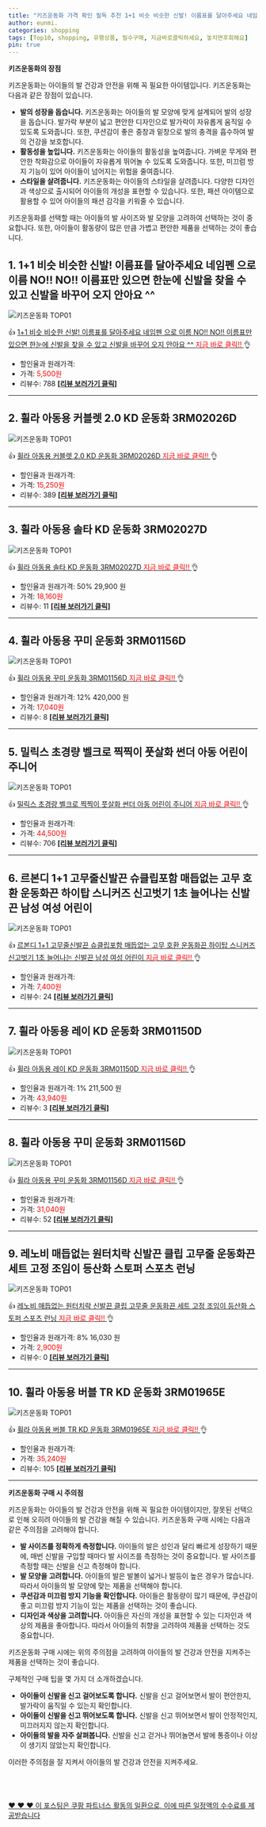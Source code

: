 ```yaml
---
title: "키즈운동화 가격 확인 필독 추천 1+1 비슷 비슷한 신발! 이름표를 달아주세요 네임펜 으로 이름 NO!! NO!! 이름표만 있으면 한눈에 신발을 찾을 수 있 비교 장점 구매가이드"
author: eunmi.
categories: shopping
tags: [Top10, shopping, 유행상품, 필수구매, 지금바로클릭하세요, 놓치면후회해요]
pin: true
---
```

**키즈운동화의 장점**

키즈운동화는 아이들의 발 건강과 안전을 위해 꼭 필요한 아이템입니다. 키즈운동화는 다음과 같은 장점이 있습니다.

* **발의 성장을 돕습니다.** 키즈운동화는 아이들의 발 모양에 맞게 설계되어 발의 성장을 돕습니다. 발가락 부분이 넓고 편안한 디자인으로 발가락이 자유롭게 움직일 수 있도록 도와줍니다. 또한, 쿠션감이 좋은 중창과 밑창으로 발의 충격을 흡수하여 발의 건강을 보호합니다.
* **활동성을 높입니다.** 키즈운동화는 아이들의 활동성을 높여줍니다. 가벼운 무게와 편안한 착화감으로 아이들이 자유롭게 뛰어놀 수 있도록 도와줍니다. 또한, 미끄럼 방지 기능이 있어 아이들이 넘어지는 위험을 줄여줍니다.
* **스타일을 살려줍니다.** 키즈운동화는 아이들의 스타일을 살려줍니다. 다양한 디자인과 색상으로 출시되어 아이들의 개성을 표현할 수 있습니다. 또한, 패션 아이템으로 활용할 수 있어 아이들의 패션 감각을 키워줄 수 있습니다.

키즈운동화를 선택할 때는 아이들의 발 사이즈와 발 모양을 고려하여 선택하는 것이 중요합니다. 또한, 아이들이 활동량이 많은 만큼 가볍고 편안한 제품을 선택하는 것이 좋습니다.

   

## 1. 1+1 비슷 비슷한 신발! 이름표를 달아주세요 네임펜 으로 이름 NO!! NO!! 이름표만 있으면 한눈에 신발을 찾을 수 있고 신발을 바꾸어 오지 안아요 ^^

![키즈운동화 TOP01](https://thumbnail6.coupangcdn.com/thumbnails/remote/230x230ex/image/vendor_inventory/5f3a/c8f03d5635a427201af1de856471bf7e90a15ea7822815c017611ac8c2af.jpg)


👍 [1+1 비슷 비슷한 신발! 이름표를 달아주세요 네임펜 으로 이름 NO!! NO!! 이름표만 있으면 한눈에 신발을 찾을 수 있고 신발을 바꾸어 오지 안아요 ^^ <font color=red> 지금 바로 클릭!! </font> ](https://link.coupang.com/re/AFFSDP?lptag=AF3617701&subid=GithubCoopas&pageKey=6537132772&traceid=V0-153&itemId=14540197752&vendorItemId=74975473208) 👌 


- 할인율과 원래가격: 
- 가격: <span style='color:red'>5,500원</span>
- 리뷰수: 788  [**[리뷰 보러가기 클릭]**](https://link.coupang.com/re/AFFSDP?lptag=AF3617701&subid=GithubCoopas&pageKey=6537132772&traceid=V0-153&itemId=14540197752&vendorItemId=74975473208)

---


   

## 2. 휠라 아동용 커블렛 2.0 KD 운동화 3RM02026D

![키즈운동화 TOP01](https://thumbnail6.coupangcdn.com/thumbnails/remote/230x230ex/image/rs_quotation_api/ld9iykly/271715b6d00746e39ab8628ec5de9f46.jpg)


👍 [휠라 아동용 커블렛 2.0 KD 운동화 3RM02026D <font color=red> 지금 바로 클릭!! </font> ](https://link.coupang.com/re/AFFSDP?lptag=AF3617701&subid=GithubCoopas&pageKey=6235461389&traceid=V0-153&itemId=12555107453&vendorItemId=79823418826) 👌 


- 할인율과 원래가격: 
- 가격: <span style='color:red'>15,250원</span>
- 리뷰수: 389  [**[리뷰 보러가기 클릭]**](https://link.coupang.com/re/AFFSDP?lptag=AF3617701&subid=GithubCoopas&pageKey=6235461389&traceid=V0-153&itemId=12555107453&vendorItemId=79823418826)

---


   

## 3. 휠라 아동용 솔타 KD 운동화 3RM02027D

![키즈운동화 TOP01](https://thumbnail6.coupangcdn.com/thumbnails/remote/230x230ex/image/rs_quotation_api/iobdn98i/2f89b9dadce84341b8a1cfa9e5a6072f.jpg)


👍 [휠라 아동용 솔타 KD 운동화 3RM02027D <font color=red> 지금 바로 클릭!! </font> ](https://link.coupang.com/re/AFFSDP?lptag=AF3617701&subid=GithubCoopas&pageKey=6233035033&traceid=V0-153&itemId=12585528348&vendorItemId=79853511580) 👌 


- 할인율과 원래가격: 50%  29,900   원
- 가격: <span style='color:red'>18,160원</span>
- 리뷰수: 11  [**[리뷰 보러가기 클릭]**](https://link.coupang.com/re/AFFSDP?lptag=AF3617701&subid=GithubCoopas&pageKey=6233035033&traceid=V0-153&itemId=12585528348&vendorItemId=79853511580)

---


   

## 4. 휠라 아동용 꾸미 운동화 3RM01156D

![키즈운동화 TOP01](https://thumbnail8.coupangcdn.com/thumbnails/remote/230x230ex/image/rs_quotation_api/obln6p25/0714b941d5984fbfbf02a9cb63933816.jpg)


👍 [휠라 아동용 꾸미 운동화 3RM01156D <font color=red> 지금 바로 클릭!! </font> ](https://link.coupang.com/re/AFFSDP?lptag=AF3617701&subid=GithubCoopas&pageKey=4841307775&traceid=V0-153&itemId=6257151521&vendorItemId=73453010438) 👌 


- 할인율과 원래가격: 12%  420,000   원
- 가격: <span style='color:red'>17,040원</span>
- 리뷰수: 8  [**[리뷰 보러가기 클릭]**](https://link.coupang.com/re/AFFSDP?lptag=AF3617701&subid=GithubCoopas&pageKey=4841307775&traceid=V0-153&itemId=6257151521&vendorItemId=73453010438)

---


   

## 5. 밀릭스 초경량 벨크로 찍찍이 풋살화 썬더 아동 어린이 주니어

![키즈운동화 TOP01](https://thumbnail10.coupangcdn.com/thumbnails/remote/230x230ex/image/vendor_inventory/3c1d/eefae4cd1e8f4782f819b2d0c368a3782059b2dafb73f2bbb92c5449f769.jpg)


👍 [밀릭스 초경량 벨크로 찍찍이 풋살화 썬더 아동 어린이 주니어 <font color=red> 지금 바로 클릭!! </font> ](https://link.coupang.com/re/AFFSDP?lptag=AF3617701&subid=GithubCoopas&pageKey=7647990186&traceid=V0-153&itemId=20341556236&vendorItemId=87656559292) 👌 


- 할인율과 원래가격: 
- 가격: <span style='color:red'>44,500원</span>
- 리뷰수: 706  [**[리뷰 보러가기 클릭]**](https://link.coupang.com/re/AFFSDP?lptag=AF3617701&subid=GithubCoopas&pageKey=7647990186&traceid=V0-153&itemId=20341556236&vendorItemId=87656559292)

---


   

## 6. 르본디 1+1 고무줄신발끈 슈클립포함 매듭없는 고무 호환 운동화끈 하이탑 스니커즈 신고벗기 1초 늘어나는 신발끈 남성 여성 어린이

![키즈운동화 TOP01](https://thumbnail10.coupangcdn.com/thumbnails/remote/230x230ex/image/vendor_inventory/604c/feb8b3c34fda3ff38cc52be47155bf4779ef1a59d0c0e6f456cf439e78a0.jpg)


👍 [르본디 1+1 고무줄신발끈 슈클립포함 매듭없는 고무 호환 운동화끈 하이탑 스니커즈 신고벗기 1초 늘어나는 신발끈 남성 여성 어린이 <font color=red> 지금 바로 클릭!! </font> ](https://link.coupang.com/re/AFFSDP?lptag=AF3617701&subid=GithubCoopas&pageKey=7145630461&traceid=V0-153&itemId=18045720655&vendorItemId=85110937044) 👌 


- 할인율과 원래가격: 
- 가격: <span style='color:red'>7,400원</span>
- 리뷰수: 24  [**[리뷰 보러가기 클릭]**](https://link.coupang.com/re/AFFSDP?lptag=AF3617701&subid=GithubCoopas&pageKey=7145630461&traceid=V0-153&itemId=18045720655&vendorItemId=85110937044)

---


   

## 7. 휠라 아동용 레이 KD 운동화 3RM01150D

![키즈운동화 TOP01](https://thumbnail10.coupangcdn.com/thumbnails/remote/230x230ex/image/rs_quotation_api/p6yyulkf/2e726753832a4d1d8fe17fe45280e470.jpg)


👍 [휠라 아동용 레이 KD 운동화 3RM01150D <font color=red> 지금 바로 클릭!! </font> ](https://link.coupang.com/re/AFFSDP?lptag=AF3617701&subid=GithubCoopas&pageKey=4896988780&traceid=V0-153&itemId=6257160954&vendorItemId=73417086697) 👌 


- 할인율과 원래가격: 1%  211,500   원
- 가격: <span style='color:red'>43,940원</span>
- 리뷰수: 3  [**[리뷰 보러가기 클릭]**](https://link.coupang.com/re/AFFSDP?lptag=AF3617701&subid=GithubCoopas&pageKey=4896988780&traceid=V0-153&itemId=6257160954&vendorItemId=73417086697)

---


   

## 8. 휠라 아동용 꾸미 운동화 3RM01156D

![키즈운동화 TOP01](https://thumbnail9.coupangcdn.com/thumbnails/remote/230x230ex/image/rs_quotation_api/2ftcfvoh/26477f4f9935448baf73e5266240b0d8.jpg)


👍 [휠라 아동용 꾸미 운동화 3RM01156D <font color=red> 지금 바로 클릭!! </font> ](https://link.coupang.com/re/AFFSDP?lptag=AF3617701&subid=GithubCoopas&pageKey=4841306425&traceid=V0-153&itemId=6135140345&vendorItemId=73431417991) 👌 


- 할인율과 원래가격: 
- 가격: <span style='color:red'>31,040원</span>
- 리뷰수: 52  [**[리뷰 보러가기 클릭]**](https://link.coupang.com/re/AFFSDP?lptag=AF3617701&subid=GithubCoopas&pageKey=4841306425&traceid=V0-153&itemId=6135140345&vendorItemId=73431417991)

---


   

## 9. 레노비 매듭없는 원터치락 신발끈 클립 고무줄 운동화끈 세트 고정 조임이 등산화 스토퍼 스포츠 런닝

![키즈운동화 TOP01](https://thumbnail10.coupangcdn.com/thumbnails/remote/230x230ex/image/vendor_inventory/a9f2/6ff0a3ebb9d674a2a915a215918cb43776f62d45d524b92b4545cf617ac1.jpg)


👍 [레노비 매듭없는 원터치락 신발끈 클립 고무줄 운동화끈 세트 고정 조임이 등산화 스토퍼 스포츠 런닝 <font color=red> 지금 바로 클릭!! </font> ](https://link.coupang.com/re/AFFSDP?lptag=AF3617701&subid=GithubCoopas&pageKey=5476433337&traceid=V0-153&itemId=17108034139&vendorItemId=84281763410) 👌 


- 할인율과 원래가격: 8%  16,030   원
- 가격: <span style='color:red'>2,900원</span>
- 리뷰수: 0  [**[리뷰 보러가기 클릭]**](https://link.coupang.com/re/AFFSDP?lptag=AF3617701&subid=GithubCoopas&pageKey=5476433337&traceid=V0-153&itemId=17108034139&vendorItemId=84281763410)

---


   

## 10. 휠라 아동용 버블 TR KD 운동화 3RM01965E

![키즈운동화 TOP01](https://thumbnail9.coupangcdn.com/thumbnails/remote/230x230ex/image/retail/images/2855061708428133-2ab7a6e2-801a-4103-8c80-2e247206e276.png)


👍 [휠라 아동용 버블 TR KD 운동화 3RM01965E <font color=red> 지금 바로 클릭!! </font> ](https://link.coupang.com/re/AFFSDP?lptag=AF3617701&subid=GithubCoopas&pageKey=6442059261&traceid=V0-153&itemId=13948630302&vendorItemId=81197845147) 👌 


- 할인율과 원래가격: 
- 가격: <span style='color:red'>35,240원</span>
- 리뷰수: 105  [**[리뷰 보러가기 클릭]**](https://link.coupang.com/re/AFFSDP?lptag=AF3617701&subid=GithubCoopas&pageKey=6442059261&traceid=V0-153&itemId=13948630302&vendorItemId=81197845147)

---
**키즈운동화 구매 시 주의점**

키즈운동화는 아이들의 발 건강과 안전을 위해 꼭 필요한 아이템이지만, 잘못된 선택으로 인해 오히려 아이들의 발 건강을 해칠 수 있습니다. 키즈운동화 구매 시에는 다음과 같은 주의점을 고려해야 합니다.

* **발 사이즈를 정확하게 측정합니다.** 아이들의 발은 성인과 달리 빠르게 성장하기 때문에, 매번 신발을 구입할 때마다 발 사이즈를 측정하는 것이 중요합니다. 발 사이즈를 측정할 때는 신발을 신고 측정해야 합니다.
* **발 모양을 고려합니다.** 아이들의 발은 발볼이 넓거나 발등이 높은 경우가 많습니다. 따라서 아이들의 발 모양에 맞는 제품을 선택해야 합니다.
* **쿠션감과 미끄럼 방지 기능을 확인합니다.** 아이들은 활동량이 많기 때문에, 쿠션감이 좋고 미끄럼 방지 기능이 있는 제품을 선택하는 것이 좋습니다.
* **디자인과 색상을 고려합니다.** 아이들은 자신의 개성을 표현할 수 있는 디자인과 색상의 제품을 좋아합니다. 따라서 아이들의 취향을 고려하여 제품을 선택하는 것도 중요합니다.

키즈운동화 구매 시에는 위의 주의점을 고려하여 아이들의 발 건강과 안전을 지켜주는 제품을 선택하는 것이 좋습니다.

구체적인 구매 팁을 몇 가지 더 소개하겠습니다.

* **아이들이 신발을 신고 걸어보도록 합니다.** 신발을 신고 걸어보면서 발이 편안한지, 발가락이 움직일 수 있는지 확인합니다.
* **아이들이 신발을 신고 뛰어보도록 합니다.** 신발을 신고 뛰어보면서 발이 안정적인지, 미끄러지지 않는지 확인합니다.
* **아이들의 발을 자주 살펴봅니다.** 신발을 신고 걷거나 뛰어놀면서 발에 통증이나 이상이 생기지 않았는지 확인합니다.

이러한 주의점을 잘 지켜서 아이들의 발 건강과 안전을 지켜주세요.<br><br><br><br><br> [ ❤ ❤ ❤ 이 포스팅은 쿠팡 파트너스 활동의 일환으로, 이에 따른 일정액의 수수료를 제공받습니다](https://link.coupang.com/a/bcEFyh)